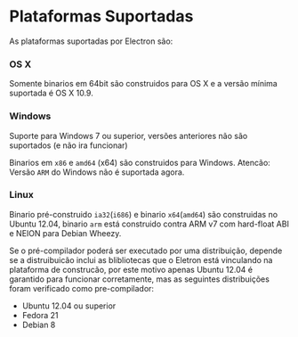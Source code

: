 # Plataformas Suportadas

As plataformas suportadas por Electron são:

### OS X

Somente binarios em 64bit são construidos para OS X e a versão mínima suportada é OS X 10.9.

### Windows
Suporte para Windows 7 ou superior, versões anteriores não são suportados (e não ira funcionar) 

 Binarios em `x86` e `amd64` (x64) são construidos para Windows. Atencão: Versão `ARM` do Windows não é suportada agora.

### Linux
Binario pré-construido `ia32`(`i686`) e binario `x64`(`amd64`) são construidas no Ubuntu 12.04, binario `arm` está construido contra ARM v7 com hard-float ABI e NEION para Debian Wheezy.

Se o pré-compilador poderá ser executado por uma distribuição, depende se a distruibuicão inclui as blibliotecas que o Eletron está vinculando na plataforma de construcão, por este motivo apenas Ubuntu 12.04 é garantido para funcionar corretamente, mas as seguintes distribuições foram verificado como pre-compilador:


* Ubuntu 12.04 ou superior
* Fedora 21
* Debian 8
